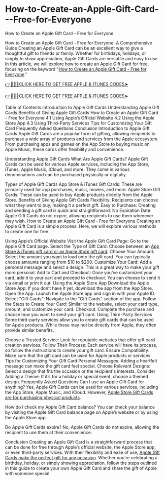# How-to-Create-an-Apple-Gift-Card---Free-for-Everyone
How to Create an Apple Gift Card - Free for Everyone

How to Create an Apple Gift Card - Free for Everyone: A Comprehensive Guide
Creating an Apple Gift Card can be an excellent way to give a thoughtful gift to friends or family. Whether for birthdays, holidays, or simply to show appreciation, Apple Gift Cards are versatile and easy to use. In this article, we will explore how to create an Apple Gift Card for free, focusing on the keyword "[How to Create an Apple Gift Card - Free for Everyone](https://cutt.ly/7e9S6Ct9)."


[👉🔴📲🌐CLICK HERE TO GET FREE APPLE & ITUNES CODES➤](https://cutt.ly/7e9S6Ct9)

[👉🔴📲🌐CLICK HERE TO GET FREE APPLE & ITUNES CODES➤](https://cutt.ly/7e9S6Ct9)


Table of Contents
Introduction to Apple Gift Cards
Understanding Apple Gift Cards
Benefits of Giving Apple Gift Cards
How to Create an Apple Gift Card - Free for Everyone
4.1 Using Apple’s Official Website
4.2 Using the Apple Store App
4.3 Using Third-Party Services
Tips for Customizing Your Gift Card
Frequently Asked Questions
Conclusion
Introduction to Apple Gift Cards
Apple Gift Cards are a popular form of gifting, allowing recipients to purchase a wide array of products and services from the Apple ecosystem. From purchasing apps and games on the App Store to buying music on Apple Music, these cards offer flexibility and convenience.

Understanding Apple Gift Cards
What Are Apple Gift Cards?
Apple Gift Cards can be used for various Apple services, including the App Store, iTunes, Apple Music, iCloud, and more. They come in various denominations and can be purchased physically or digitally.

Types of Apple Gift Cards
App Store & iTunes Gift Cards: These are primarily used for app purchases, music, movies, and more.
Apple Store Gift Cards: These can be used to buy Apple products directly from the Apple Store.
Benefits of Giving Apple Gift Cards
Flexibility: Recipients can choose what they want to buy, making it a perfect gift.
Easy to Purchase: Creating and sending a gift card is quick and straightforward.
No Expiration Date: Apple Gift Cards do not expire, allowing recipients to use them whenever they wish.
How to Create an Apple Gift Card - Free for Everyone
Creating an Apple Gift Card is a simple process. Here, we will explore various methods to create one for free.

Using Apple’s Official Website
Visit the Apple Gift Card Page: Go to the Apple Gift Card page.
Select the Type of Gift Card: Choose between an [App Store & iTunes gift card or an Apple Store gift card](https://cutt.ly/7e9S6Ct9).
Choose Your Amount: Select the amount you want to load onto the gift card. You can typically choose amounts ranging from $10 to $200.
Customize Your Card: Add a personal message and select a design. This is a great way to make your gift more personal.
Add to Cart and Checkout: Once you’ve customized your card, add it to your cart and proceed to checkout. You can choose to send it via email or print it out.
Using the Apple Store App
Download the Apple Store App: If you don’t have it yet, download the app from the App Store.
Open the App: Launch the Apple Store app and sign in with your Apple ID.
Select "Gift Cards": Navigate to the "Gift Cards" section of the app.
Follow the Steps to Create Your Card: Similar to the website, select your card type, amount, and customize your card.
Checkout: Complete the purchase and choose how you want to send your gift card.
Using Third-Party Services
Some third-party services allow you to create gift cards that can be used for Apple products. While these may not be directly from Apple, they often provide similar benefits.

Choose a Trusted Service: Look for reputable websites that offer gift card creation services.
Follow Their Process: Each service will have its process, so follow the instructions to create your gift card.
Ensure Compatibility: Make sure that the gift card can be used for Apple products or services.
Tips for Customizing Your Gift Card
Personal Messages: Adding a heartfelt message can make the gift card feel special.
Choose Relevant Designs: Select a design that fits the occasion or the recipient's interests.
Consider Adding a Theme: If it’s for a holiday or special event, choose a themed design.
Frequently Asked Questions
Can I use an Apple Gift Card for anything?
Yes, Apple Gift Cards can be used for various services, including the App Store, Apple Music, and iCloud. However, [Apple Store Gift Cards are for purchasing physical products](https://cutt.ly/7e9S6Ct9).

How do I check my Apple Gift Card balance?
You can check your balance by visiting the Apple Gift Card balance page on Apple’s website or by using the Apple Store app.

Do Apple Gift Cards expire?
No, Apple Gift Cards do not expire, allowing the recipient to use them at their convenience.

Conclusion
Creating an Apple Gift Card is a straightforward process that can be done for free through Apple’s official website, the Apple Store app, or even third-party services. With their flexibility and ease of use, [Apple Gift Cards make the perfect gift for any occasion](https://cutt.ly/7e9S6Ct9). Whether you're celebrating a birthday, holiday, or simply showing appreciation, follow the steps outlined in this guide to create your own Apple Gift Card and share the gift of Apple with someone special.
